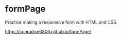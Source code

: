 # formPage
Practice making a responsive form with HTML and CSS.

https://cparadise0806.github.io/formPage/
